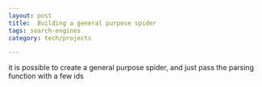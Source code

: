 ```yaml
---
layout: post
title:  Building a general purpose spider 
tags: search-engines
category: tech/projects

---
```


it is possible to create a general purpose spider, and just pass the parsing function with a few ids


<script src="https://gist.github.com/selimslab/7dc4b5285e8652112c4fac3e7b8fbe1e.js"></script>